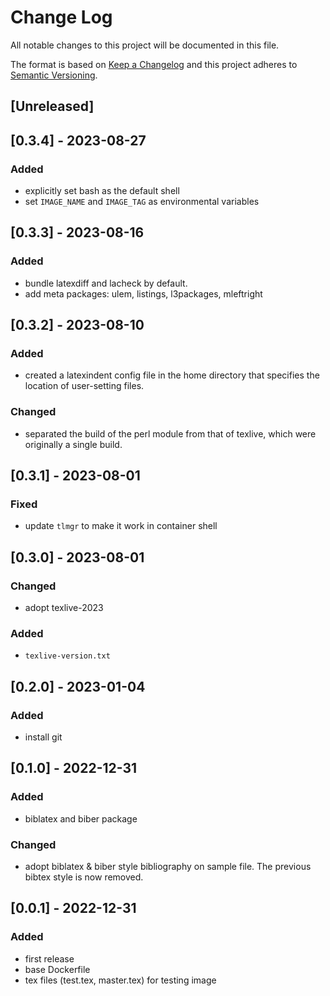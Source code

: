 # Change Log

All notable changes to this project will be documented in this file.

The format is based on [Keep a Changelog](http://keepachangelog.com/)
and this project adheres to [Semantic Versioning](http://semver.org/).

## [Unreleased]

## [0.3.4] - 2023-08-27

### Added

- explicitly set bash as the default shell
- set `IMAGE_NAME` and `IMAGE_TAG` as environmental variables

## [0.3.3] - 2023-08-16

### Added

- bundle latexdiff and lacheck by default.
- add meta packages: ulem, listings, l3packages, mleftright

## [0.3.2] - 2023-08-10

### Added

- created a latexindent config file in the home directory that specifies the location of user-setting files.

### Changed

- separated the build of the perl module from that of texlive, which were originally a single build.

## [0.3.1] - 2023-08-01

### Fixed

- update `tlmgr` to make it work in container shell

## [0.3.0] - 2023-08-01

### Changed

- adopt texlive-2023

### Added

- `texlive-version.txt`

## [0.2.0] - 2023-01-04

### Added

- install git

## [0.1.0] - 2022-12-31

### Added

- biblatex and biber package

### Changed

- adopt biblatex & biber style bibliography on sample file. The previous bibtex style is now removed.

## [0.0.1] - 2022-12-31

### Added

- first release
- base Dockerfile
- tex files (test.tex, master.tex) for testing image
